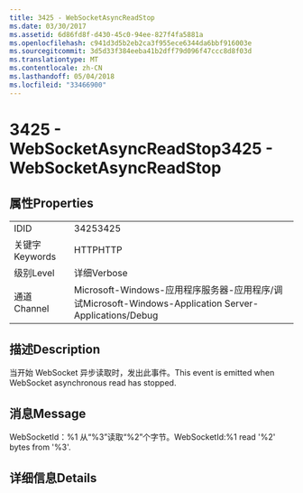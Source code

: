 ```yaml
---
title: 3425 - WebSocketAsyncReadStop
ms.date: 03/30/2017
ms.assetid: 6d86fd8f-d430-45c0-94ee-827f4fa5881a
ms.openlocfilehash: c941d3d5b2eb2ca3f955ece6344da6bbf916003e
ms.sourcegitcommit: 3d5d33f384eeba41b2dff79d096f47ccc8d8f03d
ms.translationtype: MT
ms.contentlocale: zh-CN
ms.lasthandoff: 05/04/2018
ms.locfileid: "33466900"
---
```

# <a name="3425---websocketasyncreadstop"></a><span data-ttu-id="6a106-102">3425 - WebSocketAsyncReadStop</span><span class="sxs-lookup"><span data-stu-id="6a106-102">3425 - WebSocketAsyncReadStop</span></span>
## <a name="properties"></a><span data-ttu-id="6a106-103">属性</span><span class="sxs-lookup"><span data-stu-id="6a106-103">Properties</span></span>  
  
|||  
|-|-|  
|<span data-ttu-id="6a106-104">ID</span><span class="sxs-lookup"><span data-stu-id="6a106-104">ID</span></span>|<span data-ttu-id="6a106-105">3425</span><span class="sxs-lookup"><span data-stu-id="6a106-105">3425</span></span>|  
|<span data-ttu-id="6a106-106">关键字</span><span class="sxs-lookup"><span data-stu-id="6a106-106">Keywords</span></span>|<span data-ttu-id="6a106-107">HTTP</span><span class="sxs-lookup"><span data-stu-id="6a106-107">HTTP</span></span>|  
|<span data-ttu-id="6a106-108">级别</span><span class="sxs-lookup"><span data-stu-id="6a106-108">Level</span></span>|<span data-ttu-id="6a106-109">详细</span><span class="sxs-lookup"><span data-stu-id="6a106-109">Verbose</span></span>|  
|<span data-ttu-id="6a106-110">通道</span><span class="sxs-lookup"><span data-stu-id="6a106-110">Channel</span></span>|<span data-ttu-id="6a106-111">Microsoft-Windows-应用程序服务器-应用程序/调试</span><span class="sxs-lookup"><span data-stu-id="6a106-111">Microsoft-Windows-Application Server-Applications/Debug</span></span>|  
  
## <a name="description"></a><span data-ttu-id="6a106-112">描述</span><span class="sxs-lookup"><span data-stu-id="6a106-112">Description</span></span>  
 <span data-ttu-id="6a106-113">当开始 WebSocket 异步读取时，发出此事件。</span><span class="sxs-lookup"><span data-stu-id="6a106-113">This event is emitted when WebSocket asynchronous read has stopped.</span></span>  
  
## <a name="message"></a><span data-ttu-id="6a106-114">消息</span><span class="sxs-lookup"><span data-stu-id="6a106-114">Message</span></span>  
 <span data-ttu-id="6a106-115">WebSocketId：%1 从“%3”读取“%2”个字节。</span><span class="sxs-lookup"><span data-stu-id="6a106-115">WebSocketId:%1 read '%2' bytes from '%3'.</span></span>  
  
## <a name="details"></a><span data-ttu-id="6a106-116">详细信息</span><span class="sxs-lookup"><span data-stu-id="6a106-116">Details</span></span>
